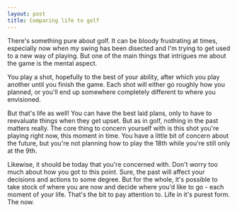 ```yaml
---
layout: post
title: Comparing life to golf
---
```

There's something pure about golf. It can be bloody frustrating at times, especially now when my swing has been disected and I'm trying to get used to a new way of playing. But one of the main things that intrigues me about the game is the mental aspect.

You play a shot, hopefully to the best of your ability, after which you play another until you finish the game. Each shot will either go roughly how you planned, or you'll end up somewhere completely different to where you envisioned.

But that's life as well! You can have the best laid plans, only to have to reevaluate things when they get upset. But as in golf, nothing in the past matters really. The core thing to concern yourself with is this shot you're playing right now, this moment in time. You have a little bit of concern about the future, but you're not planning how to play the 18th while you're still only at the 9th.

Likewise, it should be today that you're concerned with. Don't worry too much about how you got to this point. Sure, the past will affect your decisions and actions to some degree. But for the whole, it's possible to take stock of where you are now and decide where you'd like to go - each moment of your life. That's the bit to pay attention to. Life in it's purest form. The now.